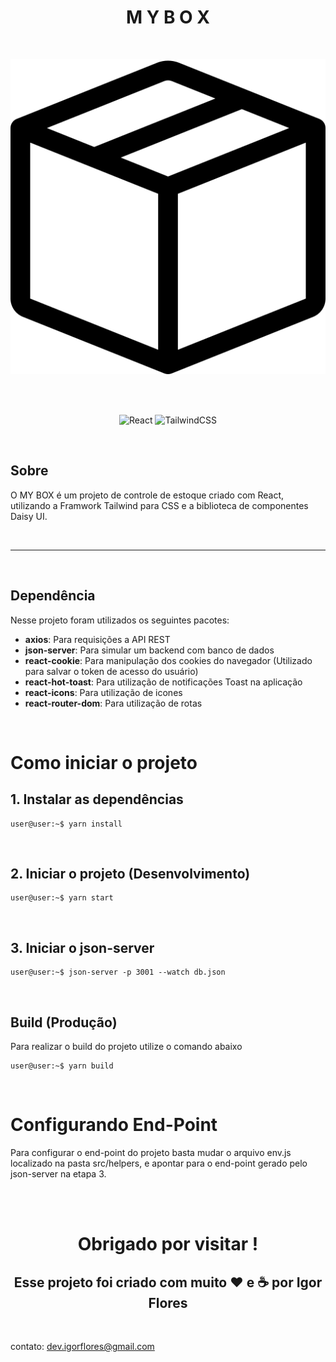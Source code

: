 <center>

# M Y  B O X	

<br>

![Box](public/box-seam.png)

<br>
<br>

![React](https://img.shields.io/badge/react-%2320232a.svg?style=for-the-badge&logo=react&logoColor=%2361DAFB) ![TailwindCSS](https://img.shields.io/badge/tailwindcss-%2338B2AC.svg?style=for-the-badge&logo=tailwind-css&logoColor=white)

</center>

<br>

## Sobre

O MY BOX é um projeto de controle de estoque criado com React, utilizando a Framwork Tailwind para CSS e a biblioteca de componentes Daisy UI.

<br/>

****

<br/>

## Dependência

Nesse projeto foram utilizados os seguintes pacotes:

- **axios**: Para requisições a API REST
- **json-server**: Para simular um backend com banco de dados
- **react-cookie**: Para manipulação dos cookies do navegador (Utilizado para salvar o token de acesso do usuário)
- **react-hot-toast**: Para utilização de notificações Toast na aplicação
- **react-icons**: Para utilização de icones
- **react-router-dom**: Para utilização de rotas
  
<br/>

# Como iniciar o projeto

## 1. Instalar as dependências

```console
user@user:~$ yarn install
```

<br/>

## 2. Iniciar o projeto (Desenvolvimento)

```console
user@user:~$ yarn start
```

<br/>

## 3. Iniciar o json-server

```console
user@user:~$ json-server -p 3001 --watch db.json
```

<br/>

## Build (Produção)

Para realizar o build do projeto utilize o comando abaixo

```console
user@user:~$ yarn build
```

<br/>

# Configurando End-Point

Para configurar o end-point do projeto basta mudar o arquivo env.js localizado na pasta src/helpers, e apontar para o end-point gerado pelo json-server na etapa 3.

<br>
<br>


<center>
    
# Obrigado por visitar ! 

## Esse projeto foi criado com muito ❤️ e ☕ por Igor Flores

</center>

<br>

contato: dev.igorflores@gmail.com

